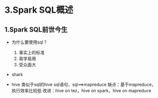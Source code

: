 # 3.Spark SQL概述

## 1.Spark SQL前世今生

- 为什么要使用sql？

    1. 事实上的标准
    2. 易学易用
    3. 受众面大
    
    
- shark

- hive
类似于sql的hive sql语句，sql==>mapreduce
缺点：基于mapreduce，执行效率比较低
改进：hive on tez，hive on spark，hive on mapreduce